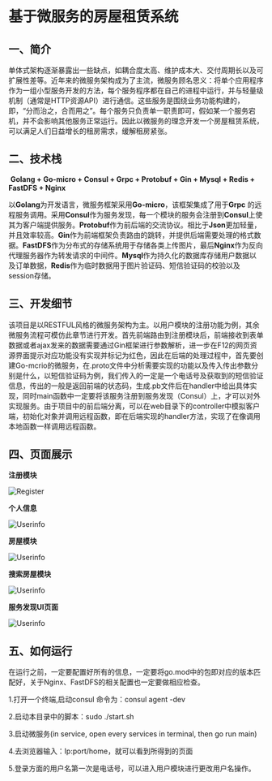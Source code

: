# 基于微服务的房屋租赁系统

## 一、简介

​	单体式架构逐渐暴露出一些缺点，如耦合度太高、维护成本大、交付周期长以及可扩展性差等。近年来的微服务架构成为了主流，微服务顾名思义：将单个应用程序作为一组小型服务开发的方法，每个服务程序都在自己的进程中运行，并与轻量级机制（通常是HTTP资源API）进行通信。这些服务是围绕业务功能构建的，即，“分而治之，合而用之”。每个服务只负责单一职责即可，假如某一个服务宕机，并不会影响其他服务正常运行。因此以微服务的理念开发一个房屋租赁系统，可以满足人们日益增长的租房需求，缓解租房紧张。

## 二、技术栈

​	**Golang + Go-micro + Consul + Grpc + Protobuf + Gin + Mysql + Redis + FastDFS + Nginx**

​	以**Golang**为开发语言，微服务框架采用**Go-micro**，该框架集成了用于**Grpc** 的远程服务调用。采用**Consul**作为服务发现，每一个模块的服务会注册到**Consul**上使其为客户端提供服务。**Protobuf**作为前后端的交流协议。相比于**Json**更加轻量，并且效率较高。**Gin**作为前端框架负责路由的跳转，并提供后端需要处理的格式数据。**FastDFS**作为分布式的存储系统用于存储各类上传图片，最后**Nginx**作为反向代理服务器作为转发请求的中间件。**Mysql**作为持久化的数据库存储用户数据以及订单数据，**Redis**作为临时数据用于图片验证码、短信验证码的校验以及session存储。

## 三、开发细节

​	该项目是以RESTFUL风格的微服务架构为主。以用户模块的注册功能为例，其余微服务流程可模仿此章节进行开发。首先前端路由到注册模块后，前端接收到表单数据或者ajax发来的数据需要通过Gin框架进行参数解析，进一步在F12的网页资源界面提示对应功能没有实现并标记为红色，因此在后端的处理过程中，首先要创建Go-mcrio的微服务，在.proto文件中分析需要实现的功能以及传入传出参数分别是什么，以短信验证码为例，我们传入的一定是一个电话号及获取到的短信验证信息，传出的一般是返回前端的状态码，生成.pb文件后在handler中给出具体实现，同时main函数中一定要将该服务注册到服务发现（Consul）上，才可以对外实现服务。由于项目中的前后端分离，可以在web目录下的controller中模拟客户端，初始化对象并调用远程函数，即在后端实现的handler方法，实现了在像调用本地函数一样调用远程函数。

## 四、页面展示
**注册模块**

![Register](https://github.com/Linfan880/micro_ihome/blob/master/pic/register.png)

**个人信息**

![Userinfo](https://github.com/Linfan880/micro_ihome/blob/master/pic/userinfo.png)

**房屋模块**

![Userinfo](https://github.com/Linfan880/micro_ihome/blob/master/pic/house.png)

**搜索房屋模块**

![Userinfo](https://github.com/Linfan880/micro_ihome/blob/master/pic/search.png)

**服务发现UI页面**

![Userinfo](https://github.com/Linfan880/micro_ihome/blob/master/pic/consul.png)

## 五、如何运行

在运行之前，一定要配置好所有的信息，一定要将go.mod中的包即对应的版本匹配好，关于Nginx、FastDFS的相关配置也一定要做相应检查。

1.打开一个终端,启动consul 命令为：consul agent -dev

2.启动本目录中的脚本：sudo ./start.sh

3.启动微服务(in service, open every services in terminal, then go run main)

4.去浏览器输入：Ip:port/home，就可以看到所得到的页面

5.登录方面的用户名第一次是电话号，可以进入用户模块进行更改用户名操作。

